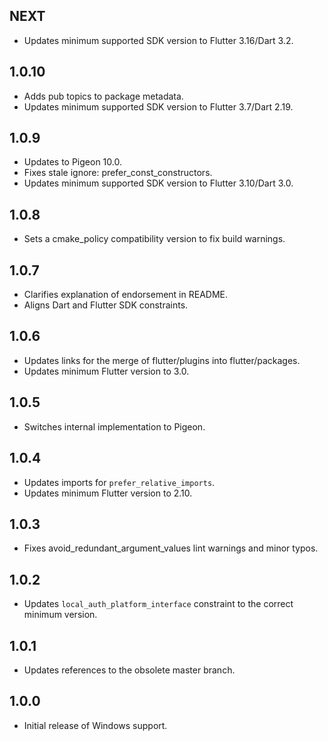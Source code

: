 ## NEXT

* Updates minimum supported SDK version to Flutter 3.16/Dart 3.2.

## 1.0.10

* Adds pub topics to package metadata.
* Updates minimum supported SDK version to Flutter 3.7/Dart 2.19.

## 1.0.9

* Updates to Pigeon 10.0.
* Fixes stale ignore: prefer_const_constructors.
* Updates minimum supported SDK version to Flutter 3.10/Dart 3.0.

## 1.0.8

* Sets a cmake_policy compatibility version to fix build warnings.

## 1.0.7

* Clarifies explanation of endorsement in README.
* Aligns Dart and Flutter SDK constraints.

## 1.0.6

* Updates links for the merge of flutter/plugins into flutter/packages.
* Updates minimum Flutter version to 3.0.

## 1.0.5

* Switches internal implementation to Pigeon.

## 1.0.4

* Updates imports for `prefer_relative_imports`.
* Updates minimum Flutter version to 2.10.

## 1.0.3

* Fixes avoid_redundant_argument_values lint warnings and minor typos.

## 1.0.2

* Updates `local_auth_platform_interface` constraint to the correct minimum
  version.

## 1.0.1

* Updates references to the obsolete master branch.

## 1.0.0

* Initial release of Windows support.
